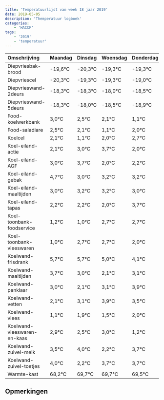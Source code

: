 ```yaml
---
title: 'Temperatuurlijst van week 18 jaar 2019'
date: 2019-05-05
description: 'Themperatuur logboek'
categories:
    - 'HACCP'
tags:
    - '2019'
    - 'temperatuur'
---
```

|Omschrijving|Maandag|Dinsdag|Woensdag|Donderdag|Vrijdag|Zaterdag|Zondag|
|:---|:---|:---|:---|:---|:---|:---|:---|
|Diepvriesbak-brood|-19,6°C|-20,3°C|-19,3°C|-19,3°C|-19,0°C|-19,5°C|-19,9°C|
|Diepvriescel|-20,3°C|-19,3°C|-19,3°C|-19,0°C|-19,5°C|-19,9°C|-20,9°C|
|Diepvrieswand-2deurs|-18,3°C|-18,3°C|-18,0°C|-18,5°C|-18,9°C|-19,9°C|-19,0°C|
|Diepvrieswand-5deurs|-18,3°C|-18,0°C|-18,5°C|-18,9°C|-19,9°C|-19,0°C|-18,3°C|
|Food-koelwerkbank|3,0°C|2,5°C|2,1°C|1,1°C|2,0°C|2,7°C|1,0°C|
|Food-saladiare|2,5°C|2,1°C|1,1°C|2,0°C|2,7°C|1,0°C|1,2°C|
|Koelcel|2,1°C|1,1°C|2,0°C|2,7°C|1,0°C|1,2°C|1,2°C|
|Koel-eiland-actie|2,1°C|3,0°C|3,7°C|2,0°C|2,2°C|2,2°C|2,0°C|
|Koel-eiland-AGF|3,0°C|3,7°C|2,0°C|2,2°C|2,2°C|2,0°C|3,7°C|
|Koel-eiland-gebak|4,7°C|3,0°C|3,2°C|3,2°C|3,0°C|4,7°C|4,7°C|
|Koel-eiland-maaltijden|3,0°C|3,2°C|3,2°C|3,0°C|4,7°C|4,7°C|4,0°C|
|Koel-eiland-tapas|2,2°C|2,2°C|2,0°C|3,7°C|3,7°C|3,0°C|2,1°C|
|Koel-toonbank-foodservice|1,2°C|1,0°C|2,7°C|2,7°C|2,0°C|1,1°C|2,1°C|
|Koel-toonbank-vleeswaren|1,0°C|2,7°C|2,7°C|2,0°C|1,1°C|2,1°C|2,9°C|
|Koelwand-frisdrank|5,7°C|5,7°C|5,0°C|4,1°C|5,1°C|5,9°C|5,5°C|
|Koelwand-maaltijden|3,7°C|3,0°C|2,1°C|3,1°C|3,9°C|3,5°C|4,0°C|
|Koelwand-panklaar|3,0°C|2,1°C|3,1°C|3,9°C|3,5°C|4,0°C|2,2°C|
|Koelwand-vetten|2,1°C|3,1°C|3,9°C|3,5°C|4,0°C|2,2°C|3,7°C|
|Koelwand-vlees|1,1°C|1,9°C|1,5°C|2,0°C|0,2°C|1,7°C|1,7°C|
|Koelwand-vleeswaren-en-kaas|2,9°C|2,5°C|3,0°C|1,2°C|2,7°C|2,7°C|2,5°C|
|Koelwand-zuivel-melk|3,5°C|4,0°C|2,2°C|3,7°C|3,7°C|3,5°C|2,7°C|
|Koelwand-zuivel-toetjes|4,0°C|2,2°C|3,7°C|3,7°C|3,5°C|2,7°C|2,2°C|
|Warmte-kast|68,2°C|69,7°C|69,7°C|69,5°C|68,7°C|68,2°C|69,4°C|

## Opmerkingen


